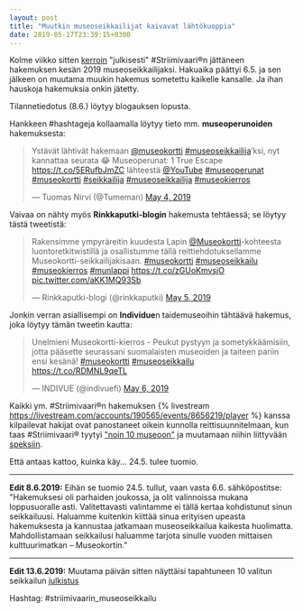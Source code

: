 ```yaml
---
layout: post
title: "Muutkin museoseikkailijat kaivavat lähtökuoppia"
date: 2019-05-17T23:39:15+0300
---
```


Kolme viikko sitten [kerroin](https://www.infocrea.fi/blogi/2019/04/striimivaarin-museokierros-2019/) "julkisesti" #Striimivaari®n jättäneen hakemuksen kesän 2019 museoseikkailijaksi. Hakuaika päättyi 6.5. ja sen jälkeen on muutama muukin hakemus sometettu kaikelle kansalle. Ja ihan hauskoja hakemuksia onkin jätetty. 

Tilannetiedotus (8.6.) löytyy blogauksen lopusta.
<!--more-->

Hankkeen #hashtageja kollaamalla löytyy tieto mm. **museoperunoiden** hakemuksesta:

<blockquote class="twitter-tweet"><p lang="fi" dir="ltr">Ystävät lähtivät hakemaan <a href="https://twitter.com/museokortti?ref_src=twsrc%5Etfw">@museokortti</a> <a href="https://twitter.com/hashtag/museoseikkailija?src=hash&amp;ref_src=twsrc%5Etfw">#museoseikkailija</a>’ksi, nyt kannattaa seurata 😂 Museoperunat: 1 True Escape <a href="https://t.co/5ERufbJmZC">https://t.co/5ERufbJmZC</a> lähteestä <a href="https://twitter.com/YouTube?ref_src=twsrc%5Etfw">@YouTube</a> <a href="https://twitter.com/hashtag/museoperunat?src=hash&amp;ref_src=twsrc%5Etfw">#museoperunat</a> <a href="https://twitter.com/hashtag/museokortti?src=hash&amp;ref_src=twsrc%5Etfw">#museokortti</a> <a href="https://twitter.com/hashtag/seikkailija?src=hash&amp;ref_src=twsrc%5Etfw">#seikkailija</a> <a href="https://twitter.com/hashtag/museoseikkailija?src=hash&amp;ref_src=twsrc%5Etfw">#museoseikkailija</a> <a href="https://twitter.com/hashtag/museokierros?src=hash&amp;ref_src=twsrc%5Etfw">#museokierros</a></p>&mdash; Tuomas Nirvi (@Tumeman) <a href="https://twitter.com/Tumeman/status/1124563822822461440?ref_src=twsrc%5Etfw">May 4, 2019</a></blockquote> <script async src="https://platform.twitter.com/widgets.js" charset="utf-8"></script>

Vaivaa on nähty myös **Rinkkaputki-blogin** hakemusta tehtäessä; se löytyy tästä tweetistä: 

<blockquote class="twitter-tweet"><p lang="fi" dir="ltr">Rakensimme ympyräreitin kuudesta Lapin <a href="https://twitter.com/museokortti?ref_src=twsrc%5Etfw">@Museokortti</a>-kohteesta luontoretkitwistillä ja osallistumme tällä reittiehdotuksellamme Museokortti-seikkailijakisaan. <a href="https://twitter.com/hashtag/museokortti?src=hash&amp;ref_src=twsrc%5Etfw">#museokortti</a> <a href="https://twitter.com/hashtag/museoseikkailu?src=hash&amp;ref_src=twsrc%5Etfw">#museoseikkailu</a> <a href="https://twitter.com/hashtag/museokierros?src=hash&amp;ref_src=twsrc%5Etfw">#museokierros</a> <a href="https://twitter.com/hashtag/munlappi?src=hash&amp;ref_src=twsrc%5Etfw">#munlappi</a> <a href="https://t.co/zGUoKmvsjO">https://t.co/zGUoKmvsjO</a> <a href="https://t.co/aKK1MQ93Sb">pic.twitter.com/aKK1MQ93Sb</a></p>&mdash; Rinkkaputki-blogi (@rinkkaputki) <a href="https://twitter.com/rinkkaputki/status/1125057941873336320?ref_src=twsrc%5Etfw">May 5, 2019</a></blockquote> <script async src="https://platform.twitter.com/widgets.js" charset="utf-8"></script>

Jonkin verran asiallisempi on **Individue**n taidemuseoihin tähtäävä hakemus, joka löytyy tämän tweetin kautta:

<blockquote class="twitter-tweet"><p lang="fi" dir="ltr">Unelmieni Museokortti-kierros - Peukut pystyyn ja sometykkäämisiin, jotta pääsette seurassani suomalaisten museoiden ja taiteen pariin ensi kesänä! <a href="https://twitter.com/hashtag/museokortti?src=hash&amp;ref_src=twsrc%5Etfw">#museokortti</a> <a href="https://twitter.com/hashtag/museoseikkailu?src=hash&amp;ref_src=twsrc%5Etfw">#museoseikkailu</a> <br> <a href="https://t.co/RDMNL9qeTL">https://t.co/RDMNL9qeTL</a></p>&mdash; INDIVUE (@indivuefi) <a href="https://twitter.com/indivuefi/status/1125291606645661697?ref_src=twsrc%5Etfw">May 6, 2019</a></blockquote> <script async src="https://platform.twitter.com/widgets.js" charset="utf-8"></script>

Kaikki ym. #Striimivaari®n hakemuksen
{% livestream https://livestream.com/accounts/190565/events/8656219/player %}
kanssa kilpailevat hakijat ovat panostaneet oikein kunnolla reittisuunnitelmaan, kun taas #Striimivaari® tyytyi ["noin 10 museoon"](https://livestream.com/Infocrea-fi/museostriimiseikkailu-2019/statuses/190478482) ja muutamaan niihin liittyvään [speksiin](https://livestream.com/Infocrea-fi/museostriimiseikkailu-2019/statuses/190479704).

Että antaas kattoo, kuinka käy... 24.5. tulee tuomio. 

---
**Edit 8.6.2019:** Eihän se tuomio 24.5. tullut, vaan vasta 6.6. sähköpostitse: "Hakemuksesi oli parhaiden joukossa, ja olit valinnoissa mukana loppusuoralle asti. Valitettavasti valintamme ei tällä kertaa kohdistunut sinun seikkailuusi. Haluamme kuitenkin kiittää sinua erityisen upeasta hakemuksesta ja kannustaa jatkamaan museoseikkailua kaikesta huolimatta. Mahdollistamaan seikkailusi haluamme tarjota sinulle vuoden mittaisen kulttuurimatkan – Museokortin."

---
**Edit 13.6.2019:** Muutama päivän sitten näyttäisi tapahtuneen 10 valitun seikkailun [julkistus](https://museot.fi/tassa-ovat-museokortin-seikkailijat)

Hashtag: #striimivaarin_museoseikkailu